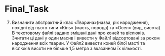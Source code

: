 # Final_Task
7.	Визначити абстрактний клас «Тварина»(назва, рік народження), похідні від нього типи «Кінь» (масть, порода) та «Осел» (вид, висота) В текстовому файлі задано змішані дані про коней та віслюків. Зчитати ці дані у один масив і вивести у Файл1 відсортовані за роком народження всіх тварин. У Файл2 вивести коней білої масті та віслюків висоти не більше 1,5 метра з вказанням їх кількості.  
